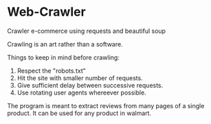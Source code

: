 # Web-Crawler
Crawler e-commerce using requests and beautiful soup

Crawling is an art rather than a software.

Things to keep in mind before crawling:
1. Respect the "robots.txt"
2. Hit the site with smaller number of requests.
3. Give sufficient delay between successive requests.
4. Use rotating user agents whereever possible.


The program is meant to extract reviews from many pages of a single product.
It can be used for any product in walmart.
